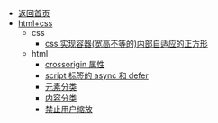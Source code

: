 - [返回首页](/)
- [html+css](html+css/)
  - css
    - [css 实现容器(宽高不等的)内部自适应的正方形](<html+css/css/css实现容器(宽高不等的)内部自适应的正方形.md>)
  - html
    - [crossorigin 属性](html+css/html/crossorigin属性.md)
    - [script 标签的 async 和 defer](html+css/html/script标签的async和defer.md)
    - [元素分类](html+css/html/元素分类.md)
    - [内容分类](html+css/html/内容分类.md)
    - [禁止用户缩放](html+css/html/禁止用户缩放.md)
